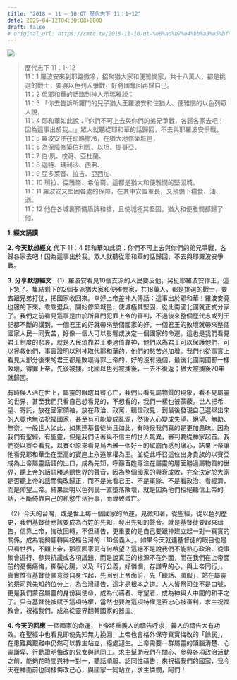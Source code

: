 ```yaml
---
title: "2018 – 11 – 10 QT 歷代志下 11：1~12"
date: 2025-04-12T04:30:08+0800
draft: false
# original_url: https://cmtc.tw/2018-11-10-qt-%e6%ad%b7%e4%bb%a3%e5%bf%97%e4%b8%8b-11%ef%bc%9a112
---
```


![](/images/qt.jpg)
> 歷代志下 11：1\~12  
> 11：1 羅波安來到耶路撒冷，招聚猶大家和便雅憫家，共十八萬人，都是挑選的戰士，要與以色列人爭戰，好將國奪回再歸自己。  
> 11：2 但耶和華的話臨到神人示瑪雅說：  
> 11：3 「你去告訴所羅門的兒子猶大王羅波安和住猶大、便雅憫的以色列眾人說，  
> 11：4 耶和華如此說：『你們不可上去與你們的弟兄爭戰，各歸各家去吧！因為這事出於我。』」眾人就聽從耶和華的話歸回，不去與耶羅波安爭戰。  
> 11：5 羅波安住在耶路撒冷，在猶大地修築城邑，  
> 11：6 為保障修築伯利恆、以坦、提哥亞、  
> 11：7 伯‧夙、梭哥、亞杜蘭、  
> 11：8 迦特、瑪利沙、西弗、  
> 11：9 亞多萊音、拉吉、亞西加、  
> 11：10 瑣拉、亞雅崙、希伯崙。這都是猶大和便雅憫的堅固城。  
> 11：11 羅波安又堅固各處的保障，在其中安置軍長，又預備下糧食、油、酒。  
> 11：12 他在各城裏預備盾牌和槍，且使城極其堅固。猶大和便雅憫都歸了他。

**1. 經文誦讀**

**2.  今天默想經文**
代下 11：4 耶和華如此說：你們不可上去與你們的弟兄爭戰，各歸各家去吧！因為這事出於我。眾人就聽從耶和華的話歸回，不去與耶羅波安爭戰。

**3. 分享默想經文**
（1）羅波安看見10個支派的人民要反他，另挺耶羅波安作王，這下急了。集結剩下的2個支派猶大家和便雅憫家，共18萬人，都是挑選的戰士，要去跟兄弟打仗，把國家收回來。幸好上帝差神人傳話：這事出於耶和華！羅波安竟也服的下來，乖乖退兵，開始修築城邑，使城極其堅固，從此南國北國就正式分家了。我們之前看見這事是由於所羅門犯罪上帝的審判，不過後來整個歷代志或列王記都不斷的講到，一個君王的好就帶來整個國家的好，一個君王的敗壞就帶來整個國家人民一同受苦，好像一個人可以影響或決定一個國家的命運。這也是我們看見君王制度的悲哀，就是人民倚靠君王勝過倚靠神，他們以為君王可以保護他們，可以拯救他們，事實證明以別神取代耶和華的，他們的愁苦必加增。我們也從事實上看見大部分後來的君王都是敗壞得罪上帝的，好的沒有幾個，最後北國南國都一樣敗壞，得罪上帝，先後被擄。北國以色列被擄後，一去不復返；猶大被擄後70年就歸回。

有時候人活在世上，屬靈的眼瞎耳聾心亡，我們只看見屬物質的現象，看不見屬靈的世界，甚至我們只看自己想看見的，不想看的，我們一樣也被蒙蔽。世人把希望、寄託，放在國家領袖，放在政治、政黨，聽信政見，到最後發現自己選舉出來的人竟也無法祝福國家，甚至有可能變成亂源，然後人心變成失望、絕望、無助、無奈。一般世人如此，如果連基督徒尚且如此，有時候我們真的是更加愚昧。因為我們有聖經，有聖靈，但是我們活著與不信主的世人無異，審判要從神家起首。我們從以賽亞看見，以賽亞原來看見烏西雅一個好王的駕崩而感到痛心，結果上帝讓他看見耶和華坐在至高的寶座上永遠掌權為王。並從此呼召這位出身貴族的以賽亞成為上帝屬靈話語的出口，成為先知，呼籲百姓專注在屬靈的層面勝過屬物質的世界，聽上帝的話語勝過聽世界的聲音，因為整個國家的興衰成敗，完全決定於大家是否聽上帝的話而悔改歸正，而不是光看君王、不是軍隊、不是看政治、看經濟，而是仰望上帝。結果證明以色列民一直墮落敗壞，就是因為他們拒絕聽信上帝的話，不斷倚靠自己的私慾生活行事，而導致滅亡。

（2）今天的台灣，或是世上每一個國家的命運，見微知著，從聖經，從以色列歷史，我們基督徒應該要成為百姓的先知，發出先知的聲音。就是基督徒要起來禱告，信靠上帝，悔改回轉，不但禱告，更重要的是自己要跟神建立起一對一真實的關係，成為能夠翻轉與祝福台灣的「10個義人」。如果今天就連基督徒的眼目也是只看世界，不顧上帝，那麼國家更有何希望？這絕不是說我們不能熱心政治、從事集會遊行、參與抗議或各項議題，而是說真正的根源不在外面，而在我們在上帝面前的憂傷痛悔，撕裂心腸，以及「行公義，好憐憫，存謙卑的心，與上帝同行」。真實惟有基督徒願意從自身作起，先回到上帝面前，先「聽話、順服」，站在屬靈的祭司與先知的位分上，為台灣禱告，這才是根本之道。人人皆祭司並不是口號，更是我們蒙召屬靈的身份與使命，成為代禱者、守望者，成為神與人中間的和平之子。只有基督徒被賦予這項特權，當然也要為這項特權是否忠心被審判，求主祝福教會，祝福我們，成為從靈界翻轉國家的器皿。

**4. 今天的回應**
一個國家的命運，上帝將重義人的禱告呼求，義人的禱告大有功效。在聖經中也看見即使先知無力挽回，上帝也會格外保守真實悔改的「餘民」，在患難與艱難中仍然可以靠主站立，絕處迎生。上帝需要一群屬靈的頭腦清楚、心靈謙卑、行動證明悔改的兒女與祂同工。求主幫助我們在關心、參與各項政治活動之前，能夠花時間與神一對一，聽話順服、認同性禱告，來祝福我們的國家，我今天在神面前也同樣悔改己心，與國家一同站立，求主憐憫，阿們！
